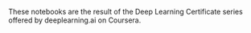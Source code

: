 These notebooks are the result of the Deep Learning Certificate series offered by deeplearning.ai on Coursera.
